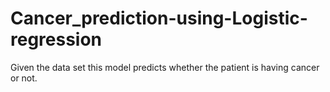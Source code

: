# Cancer_prediction-using-Logistic-regression

Given the data set this model predicts whether the patient is having cancer or not.
